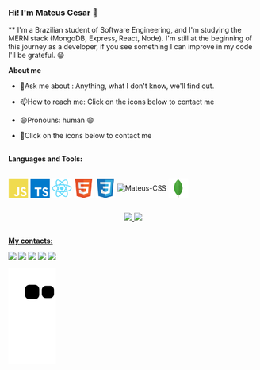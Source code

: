 ### Hi! I'm Mateus Cesar 👋


** I'm a Brazilian student of Software Engineering, and I'm studying the MERN stack (MongoDB, Express, React, Node).
I'm still at the beginning of this journey as a developer, if you see something I can improve in my code I'll be grateful. 😁


**About me**

- 💬Ask me about : Anything, what I don't know, we'll find out.

- 📫How to reach me: Click on the icons below to contact me

- 😄Pronouns: human 😄

- 📱Click on the icons below to contact me

 ##

**Languages and Tools:**

<div style="display: inline_block, margin:100px" ><br>
  <img align="center" alt="Mateus-Js" height="40" width="40" src="https://raw.githubusercontent.com/devicons/devicon/master/icons/javascript/javascript-plain.svg">
  <img align="center" alt="Mateus-Ts" height="40" width="40" src="https://raw.githubusercontent.com/devicons/devicon/master/icons/typescript/typescript-plain.svg">
  <img align="center" alt="Mateus-React" height="40" width="40" src="https://raw.githubusercontent.com/devicons/devicon/master/icons/react/react-original.svg">
  <img align="center" alt="Mateus-HTML" height="40" width="40" src="https://raw.githubusercontent.com/devicons/devicon/master/icons/html5/html5-original.svg">
  <img align="center" alt="Mateus-CSS" height="40" width="40" src="https://raw.githubusercontent.com/devicons/devicon/master/icons/css3/css3-original.svg">
  <img align="center" alt="Mateus-CSS" height="40" width="40" <img src="https://cdn.jsdelivr.net/gh/devicons/devicon/icons/github/github-original.svg" />
  <img align="center" alt="Mateus-mongo" height="40" width="40" src="https://raw.githubusercontent.com/devicons/devicon/master/icons/mongodb/mongodb-original.svg">
  
  ##
  
  
<div align="center">
  <a href="https://github.com/Mateus-Sousa93">
  <img height="150em" src="https://github-readme-stats.vercel.app/api?username=Mateus-Sousa93&show_icons=true&theme=react&include_all_commits=true&count_private=true"/>
  <img height="150em" src="https://github-readme-stats.vercel.app/api/top-langs/?username=Mateus-Sousa93&layout=compact&langs_count=7&theme=react"/>
</div>

  ##
 

 **My contacts:**
  
  <a href="https://instagram.com/" target="_blank"><img src="https://img.shields.io/badge/-Instagram-%23E4405F?style=for-the-badge&logo=instagram&logoColor=white" target="_blank"></a>
 	 <a href="https://discord.gg/" target="_blank"><img src="https://img.shields.io/badge/Discord-7289DA?style=for-the-badge&logo=discord&logoColor=white" target="_blank"></a> 
  <a href = "mailto:matteussousa.dev@gmail.com"><img src="https://img.shields.io/badge/Gmail-D14836?style=for-the-badge&logo=gmail&logoColor=white" target="_blank"></a>
  <a href="https://www.linkedin.com/" target="_blank"><img src="https://img.shields.io/badge/-LinkedIn-%230077B5?style=for-the-badge&logo=linkedin&logoColor=white" target="_blank"></a> 
    <a href="https://www.linkedin.com/" target="_blank"><img src="https://img.shields.io/badge/WhatsApp-25D366?style=for-the-badge&logo=whatsapp&logoColor=white" target="_blank"></a> 
  
  
   ![Snake animation](https://github.com/Mateus-Sousa93/Mateus-Sousa93/blob/output/github-contribution-grid-snake.svg)

  
 

    

